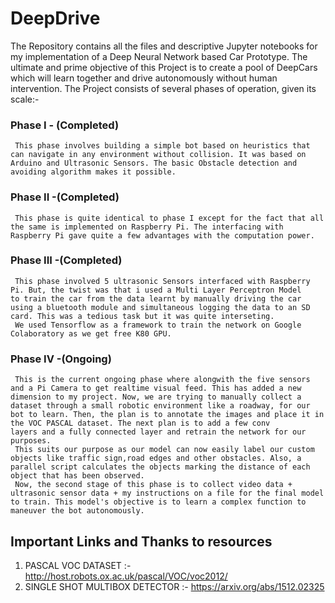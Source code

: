 # DeepDrive
The Repository contains all the files and descriptive Jupyter notebooks for my implementation of a Deep Neural Network based Car Prototype.
The ultimate and prime objective of this Project is to create a pool of DeepCars which will learn together and drive autonomously without human intervention.
The Project consists of several phases of operation, given its scale:-


   ### Phase I - (Completed)
     This phase involves building a simple bot based on heuristics that can navigate in any environment without collision. It was based on      Arduino and Ultrasonic Sensors. The basic Obstacle detection and avoiding algorithm makes it possible.
     
   ### Phase II -(Completed)
     This phase is quite identical to phase I except for the fact that all the same is implemented on Raspberry Pi. The interfacing with        Raspberry Pi gave quite a few advantages with the computation power.
     
   ### Phase III -(Completed)
     This phase involved 5 ultrasonic Sensors interfaced with Raspberry Pi. But, the twist was that i used a Multi Layer Perceptron Model        to train the car from the data learnt by manually driving the car using a bluetooth module and simultaneous logging the data to an SD      card. This was a tedious task but it was quite interseting.
     We used Tensorflow as a framework to train the network on Google Colaboratory as we get free K80 GPU. 
     
   ### Phase IV -(Ongoing) 
     This is the current ongoing phase where alongwith the five sensors and a Pi Camera to get realtime visual feed. This has added a new        dimension to my project. Now, we are trying to manually collect a dataset through a small robotic environment like a roadway, for our      bot to learn. Then, the plan is to annotate the images and place it in the VOC PASCAL dataset. The next plan is to add a few conv          layers and a fully connected layer and retrain the network for our purposes.
     This suits our purpose as our model can now easily label our custom objects like traffic sign,road edges and other obstacles. Also, a      parallel script calculates the objects marking the distance of each object that has been observed.
     Now, the second stage of this phase is to collect video data + ultrasonic sensor data + my instructions on a file for the final model      to train. This model's objective is to learn a complex function to maneuver the bot autonomously.
     
     
     
## Important Links and Thanks to resources
1) PASCAL VOC DATASET   :-  http://host.robots.ox.ac.uk/pascal/VOC/voc2012/
2) SINGLE SHOT MULTIBOX DETECTOR  :- https://arxiv.org/abs/1512.02325

     
    
